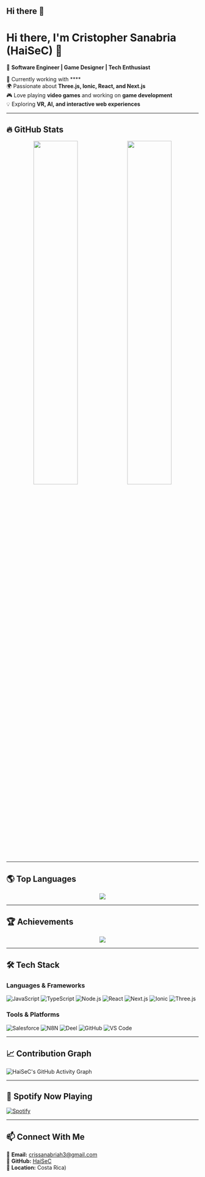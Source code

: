 ## Hi there 👋

<!--
**HaiSeC/HaiSeC** is a ✨ _special_ ✨ repository because its `README.md` (this file) appears on your GitHub profile.

Here are some ideas to get you started:

- 🔭 I’m currently working on ...
- 🌱 I’m currently learning ...
- 👯 I’m looking to collaborate on ...
- 🤔 I’m looking for help with ...
- 💬 Ask me about ...
- 📫 How to reach me: ...
- 😄 Pronouns: ...
- ⚡ Fun fact: ...
-->

# Hi there, I'm Cristopher Sanabria (HaiSeC) 👋  

🚀 **Software Engineer | Game Designer | Tech Enthusiast**  

🔭 Currently working with ****  
🌍 Passionate about **Three.js, Ionic, React, and Next.js**  
🎮 Love playing **video games** and working on **game development**  
💡 Exploring **VR, AI, and interactive web experiences**  

---

## 🔥 GitHub Stats  

<p align="center">
  <img src="https://github-readme-stats.vercel.app/api?username=HaiSeC&show_icons=true&theme=radical" width="48%" />
  <img src="https://github-readme-streak-stats.herokuapp.com/?user=HaiSeC&theme=radical" width="48%" />
</p>

---

## 🌎 Top Languages  
<p align="center">
  <img src="https://github-readme-stats.vercel.app/api/top-langs/?username=HaiSeC&layout=compact&theme=radical" />
</p>

---

## 🏆 Achievements  
<p align="center">
  <img src="https://github-profile-trophy.vercel.app/?username=HaiSeC&theme=radical&margin-w=15" />
</p>

---

## 🛠️ Tech Stack  
### **Languages & Frameworks**  
![JavaScript](https://img.shields.io/badge/JavaScript-F7DF1E?style=for-the-badge&logo=javascript&logoColor=black)
![TypeScript](https://img.shields.io/badge/TypeScript-007ACC?style=for-the-badge&logo=typescript&logoColor=white)
![Node.js](https://img.shields.io/badge/Node.js-339933?style=for-the-badge&logo=nodedotjs&logoColor=white)
![React](https://img.shields.io/badge/React-61DAFB?style=for-the-badge&logo=react&logoColor=black)
![Next.js](https://img.shields.io/badge/Next.js-000000?style=for-the-badge&logo=nextdotjs&logoColor=white)
![Ionic](https://img.shields.io/badge/Ionic-3880FF?style=for-the-badge&logo=ionic&logoColor=white)
![Three.js](https://img.shields.io/badge/Three.js-000000?style=for-the-badge&logo=threedotjs&logoColor=white)

### **Tools & Platforms**  
![Salesforce](https://img.shields.io/badge/Salesforce-00A1E0?style=for-the-badge&logo=salesforce&logoColor=white)
![N8N](https://img.shields.io/badge/N8N-FF751D?style=for-the-badge&logo=n8n&logoColor=white)
![Deel](https://img.shields.io/badge/Deel-232323?style=for-the-badge&logoColor=white)
![GitHub](https://img.shields.io/badge/GitHub-181717?style=for-the-badge&logo=github&logoColor=white)
![VS Code](https://img.shields.io/badge/VS%20Code-007ACC?style=for-the-badge&logo=visualstudiocode&logoColor=white)

---

## 📈 Contribution Graph  
![HaiSeC's GitHub Activity Graph](https://github-readme-activity-graph.vercel.app/graph?username=HaiSeC&theme=react-dark)

---

## 🎵 Spotify Now Playing  
[![Spotify](https://novatorem.vercel.app/api/spotify)](https://open.spotify.com/user/yourspotifyid)

---

## 📫 Connect With Me  
📧 **Email:** crissanabriah3@gmail.com  
🔗 **GitHub:** [HaiSeC](https://github.com/HaiSeC)  
📍 **Location:** Costa Rica)
